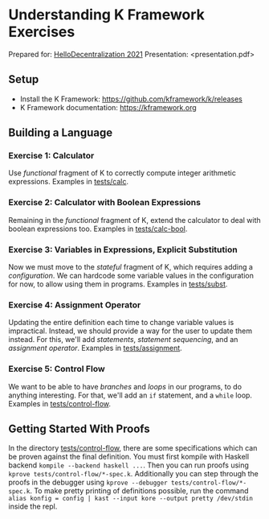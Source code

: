 Understanding K Framework Exercises
===================================

Prepared for: [HelloDecentralization 2021](https://hellodecentralization.com/)
Presentation: <presentation.pdf>

Setup
-----

-   Install the K Framework: <https://github.com/kframework/k/releases>
-   K Framework documentation: <https://kframework.org>

Building a Language
-------------------

### Exercise 1: Calculator

Use *functional* fragment of K to correctly compute integer arithmetic expressions.
Examples in [tests/calc](tests/calc).

### Exercise 2: Calculator with Boolean Expressions

Remaining in the *functional* fragment of K, extend the calculator to deal with boolean expressions too.
Examples in [tests/calc-bool](tests/calc-bool).

### Exercise 3: Variables in Expressions, Explicit Substitution

Now we must move to the *stateful* fragment of K, which requires adding a *configuration*.
We can hardcode some variable values in the configuration for now, to allow using them in programs.
Examples in [tests/subst](tests/subst).

### Exercise 4: Assignment Operator

Updating the entire definition each time to change variable values is impractical.
Instead, we should provide a way for the user to update them instead.
For this, we'll add *statements*, *statement sequencing*, and an *assignment operator*.
Examples in [tests/assignment](tests/assignment).

### Exercise 5: Control Flow

We want to be able to have *branches* and *loops* in our programs, to do anything interesting.
For that, we'll add an `if` statement, and a `while` loop.
Examples in [tests/control-flow](tests/control-flow).

Getting Started With Proofs
---------------------------

In the directory [tests/control-flow](tests/control-flow), there are some specifications which can be proven against the final definition.
You must first kompile with Haskell backend `kompile --backend haskell ...`.
Then you can run proofs using `kprove tests/control-flow/*-spec.k`.
Additionally you can step through the proofs in the debugger using `kprove --debugger tests/control-flow/*-spec.k`.
To make pretty printing of definitions possible, run the command `alias konfig = config | kast --input kore --output pretty /dev/stdin` inside the repl.
